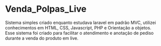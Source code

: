 # Venda_Polpas_Live
Sistema simples criado enquanto estudava laravel em padrão MVC, utilizei conhecimentos em HTML, CSS, Javascript, PHP e Orientação a objetos. Esse sistema foi criado para facilitar o atendimento e anotação de pediso durante a venda do produto em live.
